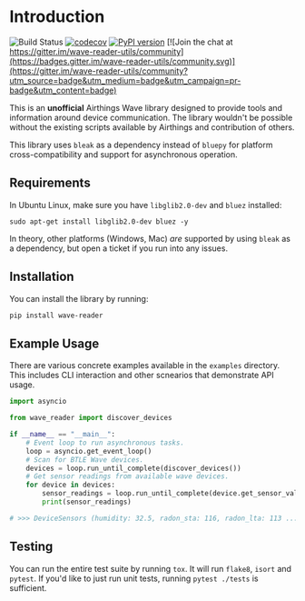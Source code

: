 # Introduction

![Build Status](https://github.com/ztroop/wave-reader/workflows/Build%20Status/badge.svg)
[![codecov](https://codecov.io/gh/ztroop/wave-reader-utils/branch/master/graph/badge.svg?token=NG9H8YO1ID)](https://codecov.io/gh/ztroop/wave-reader-utils)
[![PyPI version](https://badge.fury.io/py/wave-reader.svg)](https://badge.fury.io/py/wave-reader)
[![Join the chat at https://gitter.im/wave-reader-utils/community](https://badges.gitter.im/wave-reader-utils/community.svg)](https://gitter.im/wave-reader-utils/community?utm_source=badge&utm_medium=badge&utm_campaign=pr-badge&utm_content=badge)

This is an **unofficial** Airthings Wave library designed to provide tools and information
around device communication. The library wouldn't be possible without the existing scripts
available by Airthings and contribution of others.

This library uses `bleak` as a dependency instead of `bluepy` for platform cross-compatibility
and support for asynchronous operation.

## Requirements

In Ubuntu Linux, make sure you have `libglib2.0-dev` and `bluez` installed:

```
sudo apt-get install libglib2.0-dev bluez -y
```

In theory, other platforms (Windows, Mac) _are_ supported by using `bleak` as a dependency, but open a ticket if you run into any issues.

## Installation

You can install the library by running:

```sh
pip install wave-reader
```

## Example Usage

There are various concrete examples available in the `examples` directory. This includes
CLI interaction and other scnearios that demonstrate API usage.

```python
import asyncio

from wave_reader import discover_devices

if __name__ == "__main__":
    # Event loop to run asynchronous tasks.
    loop = asyncio.get_event_loop()
    # Scan for BTLE Wave devices.
    devices = loop.run_until_complete(discover_devices())
    # Get sensor readings from available wave devices.
    for device in devices:
        sensor_readings = loop.run_until_complete(device.get_sensor_values())
        print(sensor_readings)

# >>> DeviceSensors (humidity: 32.5, radon_sta: 116, radon_lta: 113 ...
```

## Testing

You can run the entire test suite by running `tox`. It will run `flake8`, `isort` and `pytest`.
If you'd like to just run unit tests, running `pytest ./tests` is sufficient.
